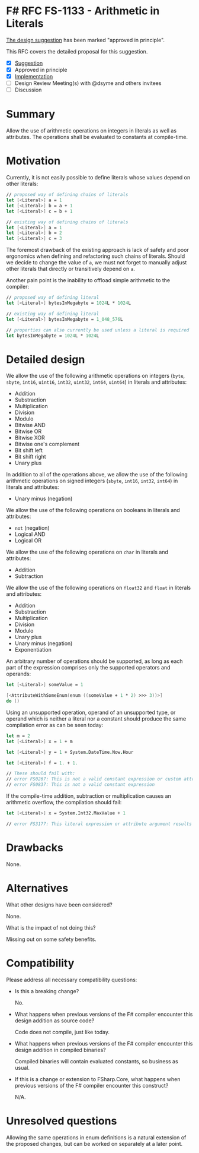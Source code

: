 # F# RFC FS-1133 - Arithmetic in Literals

[The design suggestion](https://github.com/fsharp/fslang-suggestions/issues/539) has been marked "approved in principle".

This RFC covers the detailed proposal for this suggestion.

- [x] [Suggestion](https://github.com/fsharp/fslang-suggestions/issues/539)
- [x] Approved in principle
- [x] [Implementation](https://github.com/dotnet/fsharp/pull/14370)
- [ ] Design Review Meeting(s) with @dsyme and others invitees
- [ ] Discussion

# Summary

Allow the use of arithmetic operations on integers in literals as well as attributes. The operations shall be evaluated to constants at compile-time.

# Motivation

Currently, it is not easily possible to define literals whose values depend on other literals:

```fsharp
// proposed way of defining chains of literals
let [<Literal>] a = 1
let [<Literal>] b = a + 1
let [<Literal>] c = b + 1

// existing way of defining chains of literals
let [<Literal>] a = 1
let [<Literal>] b = 2
let [<Literal>] c = 3
```

The foremost drawback of the existing approach is lack of safety and poor ergonomics when defining and refactoring such chains of literals. Should we decide to change the value of `a`, we must not forget to manually adjust other literals that directly or transitively depend on `a`.

Another pain point is the inability to offload simple arithmetic to the compiler:

```fsharp
// proposed way of defining literal
let [<Literal>] bytesInMegabyte = 1024L * 1024L

// existing way of defining literal
let [<Literal>] bytesInMegabyte = 1_048_576L

// properties can also currently be used unless a literal is required
let bytesInMegabyte = 1024L * 1024L
```

# Detailed design

We allow the use of the following arithmetic operations on integers (`byte`, `sbyte`, `int16`, `uint16`, `int32`, `uint32`, `int64`, `uint64`) in literals and attributes:

- Addition
- Substraction
- Multiplication
- Division
- Modulo
- Bitwise AND
- Bitwise OR
- Bitwise XOR
- Bitwise one's complement
- Bit shift left
- Bit shift right
- Unary plus

In addition to all of the operations above, we allow the use of the following arithmetic operations on signed integers (`sbyte`, `int16`, `int32`, `int64`) in literals and attributes:

- Unary minus (negation)

We allow the use of the following operations on booleans in literals and attributes:

- `not` (negation)
- Logical AND
- Logical OR

We allow the use of the following operations on `char` in literals and attributes:

- Addition
- Subtraction

We allow the use of the following operations on `float32` and `float` in literals and attributes:

- Addition
- Substraction
- Multiplication
- Division
- Modulo
- Unary plus
- Unary minus (negation)
- Exponentiation

An arbitrary number of operations should be supported, as long as each part of the expression comprises only the supported operators and operands:

```fsharp
let [<Literal>] someValue = 1

[<AttributeWithSomeEnum(enum ((someValue + 1 * 2) >>> 3))>]
do ()
```

Using an unsupported operation, operand of an unsupported type, or operand which is neither a literal nor a constant should produce the same compilation error as can be seen today:

```fsharp
let m = 2
let [<Literal>] x = 1 + m

let [<Literal>] y = 1 + System.DateTime.Now.Hour

let [<Literal>] f = 1. + 1.

// These should fail with:
// error FS0267: This is not a valid constant expression or custom attribute value
// error FS0837: This is not a valid constant expression
```

If the compile-time addition, subtraction or multiplication causes an arithmetic overflow, the compilation should fail:

```fsharp
let [<Literal>] x = System.Int32.MaxValue + 1

// error FS3177: This literal expression or attribute argument results in an arithmetic overflow.
```

# Drawbacks

None.

# Alternatives

What other designs have been considered?

None.

What is the impact of not doing this?

Missing out on some safety benefits.

# Compatibility

Please address all necessary compatibility questions:

* Is this a breaking change?

  No.

* What happens when previous versions of the F# compiler encounter this design addition as source code?

  Code does not compile, just like today.

* What happens when previous versions of the F# compiler encounter this design addition in compiled binaries?

  Compiled binaries will contain evaluated constants, so business as usual.

* If this is a change or extension to FSharp.Core, what happens when previous versions of the F# compiler encounter this construct?

  N/A.

# Unresolved questions

Allowing the same operations in enum definitions is a natural extension of the proposed changes, but can be worked on separately at a later point.
